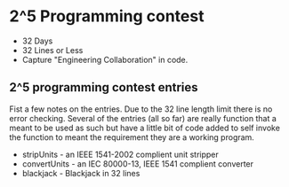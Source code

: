 # 2^5 Programming contest

* 32 Days
* 32 Lines or Less
* Capture "Engineering Collaboration" in code.

## 2^5 programming contest entries

Fist a few notes on the entries.  Due to the 32 line length limit there is
no error checking.  Several of the entries (all so far) are really function
that a meant to be used as such but have a little bit of code added to self 
invoke the function to meant the requirement they are a working program.

- stripUnits - an IEEE 1541-2002 complient unit stripper
- convertUnits - an  IEC 80000-13, IEEE 1541 complient converter
- blackjack - Blackjack in 32 lines

